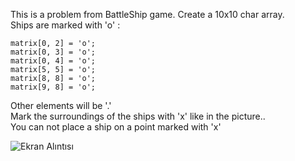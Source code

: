 This is a problem from BattleShip game. Create a 10x10 char array. <br>
Ships are marked with 'o' :  

    matrix[0, 2] = 'o';
    matrix[0, 3] = 'o';
    matrix[0, 4] = 'o';
    matrix[5, 5] = 'o';
    matrix[8, 8] = 'o';
    matrix[9, 8] = 'o'; 
Other elements will be '.'<br>
Mark the surroundings of the ships with 'x' like in the picture.. <br>
You can not place a ship on a point marked with 'x'

![Ekran Alıntısı](https://github.com/erolcum/Csharp-Challenges/assets/110387801/a93edbec-70e6-4054-88bd-9fe381737da0)
